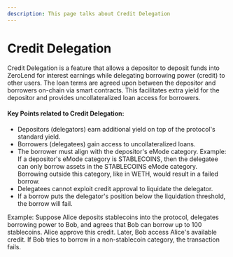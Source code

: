 ```yaml
---
description: This page talks about Credit Delegation
---
```


# Credit Delegation

Credit Delegation is a feature that allows a depositor to deposit funds into ZeroLend for interest earnings while delegating borrowing power (credit) to other users. The loan terms are agreed upon between the depositor and borrowers on-chain via smart contracts. This facilitates extra yield for the depositor and provides uncollateralized loan access for borrowers.

#### **Key Points related to Credit Delegation:**&#x20;

* Depositors (delegators) earn additional yield on top of the protocol's standard yield.
* Borrowers (delegatees) gain access to uncollateralized loans.
* The borrower must align with the depositor's eMode category. Example: If a depositor's eMode category is STABLECOINS, then the delegatee can only borrow assets in the STABLECOINS eMode category. Borrowing outside this category, like in WETH, would result in a failed borrow.
* Delegatees cannot exploit credit approval to liquidate the delegator.
* If a borrow puts the delegator's position below the liquidation threshold, the borrow will fail.

Example: Suppose Alice deposits stablecoins into the protocol, delegates borrowing power to Bob, and agrees that Bob can borrow up to 100 stablecoins. Alice approve this credit. Later, Bob access Alice's available credit. If Bob tries to borrow in a non-stablecoin category, the transaction fails.
